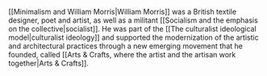 ---
---

[[Minimalism and William Morris|William Morris]] was a British textile designer, poet and artist, as well as a militant [[Socialism and the emphasis on the collective|socialist]]. He was part of the [[The culturalist ideological model|culturalist ideology]] and supported the modernization of the artistic and architectural practices through a new emerging movement that he founded, called [[Arts & Crafts, where the artist and the artisan work together|Arts & Crafts]].